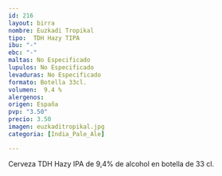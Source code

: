 ```yaml
---
id: 216
layout: birra
nombre: Euzkadi Tropikal
tipo:  TDH Hazy TIPA
ibu: "-"
ebc: "-"
maltas: No Especificado
lupulos: No Especificado
levaduras: No Especificado
formato: Botella 33cl.
volumen:  9.4 %
alergenos: 
origen: España
pvp: "3.50"
precio: 3.50
imagen: euzkaditropikal.jpg
categoria: [India_Pale_Ale]

---
```

Cerveza TDH Hazy IPA de 9,4% de alcohol en botella de 33 cl.